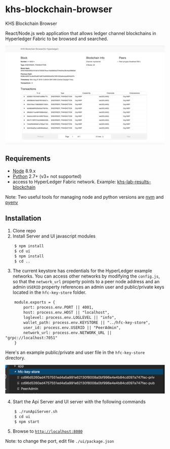 # khs-blockchain-browser
KHS Blockchain Browser


React/Node.js web application that allows ledger channel blockchains in Hyperledger Fabric to be browsed and searched.

![](images/khs-block-browser.png)



## Requirements
* [Node](https://nodejs.org/en/download/) 8.9.x
* [Python](https://www.python.org/downloads/) 2.7+ (v3+ not supported)
* access to HyperLedger Fabric network.  Example: [khs-lab-results-blockchain](https://github.com/in-the-keyhole/khs-lab-results-blockchain)

Note: Two useful tools for managing node and python versions are [nvm](https://github.com/creationix/nvm) and [pyenv](https://github.com/pyenv/pyenv)

## Installation 
1. Clone repo
2. Install Server and UI javascript modules 


```
    $ npm install 
    $ cd ui
    $ npm install 
    $ cd ..
```

3. The current keystore has credentials for the HyperLedger example networks. You can access other networks by modifying the `config.js`,  so that the `network_url` property points to a peer node address and an admin `USERID` property references an admin user and public/private keys located in the `hfc-key-store` folder.

```
    module.exports = {
        port: process.env.PORT || 4001,
        host: process.env.HOST || "localhost",
        loglevel: process.env.LOGLEVEL || "info",
        wallet_path: process.env.KEYSTORE || "../hfc-key-store",
        user_id: process.env.USERID || "PeerAdmin",
        network_url: process.env.NETWORK_URL || "grpc://localhost:7051"  
    }
```

Here's an example public/private and user file in the `hfc-key-store` directory. 

![](images/keystore.png)

4. Start the Api Server and UI server with the following commands 

```
    $ ./runApiServer.sh 
    $ cd ui 
    $ npm start 
```

5. Browse to [`http://localhost:8080`](http://localhost:8080)

Note: to change the port, edit file `./ui/package.json`




